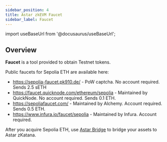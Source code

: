 ```yaml
---
sidebar_position: 4
title: Astar zkEVM Faucet
sidebar_label: Faucet
---
```


import useBaseUrl from '@docusaurus/useBaseUrl';

## Overview

**Faucet** is a tool provided to obtain Testnet tokens. 

Public faucets for Sepolia ETH are available here:
- https://sepolia-faucet.pk910.de/ - PoW captcha. No account required. Sends 2.5 sETH
- https://faucet.quicknode.com/ethereum/sepolia - Maintained by QuickNode. No account required. Sends 0.1 ETH.
- https://sepoliafaucet.com/ - Maintained by Alchemy. Account required. Sends 0.5 ETH.
- https://www.infura.io/faucet/sepolia - Maintained by Infura. Account required.

After you acquire Sepolia ETH, use [Astar Bridge](./bridge-to-zkevm.md) to bridge your assets to Astar zKatana.